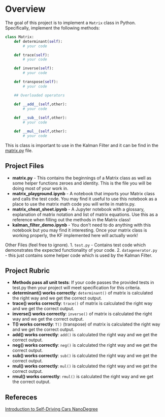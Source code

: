 # Overview

The goal of this project is to implement a `Matrix` class in Python. Specifically, implement the following methods:

```python
class Matrix:
    def determinant(self):
        # your code

    def trace(self):
        # your code

    def inverse(self):
        # your code

    def transpose(self):
        # your code

    ## Overloaded operators

    def __add__(self,other):
        # your code
    
    def __sub__(self,other):
        # your code

    def __mul__(self,other):
        # your code
```
This is class is important to use in the Kalman Filter and it can be find in the [matrix.py](./matrix.py) file.

## Project Files

- **matrix.py** - This contains the beginnings of a Matrix class as well as some helper functions zeroes and identity. This is the file you will be doing most of your work in.
- **matrix_playground.ipynb** - A notebook that imports your Matrix class and calls the test code. You may find it useful to use this notebook as a place to use the matrix math code you will write in matrix.py.
- **matrix_cheat_sheet.ipynb** - A Jupyter notebook with a glossary, explanation of matrix notation and list of matrix equations. Use this as a reference when filling out the methods in the Matrix class!
- **kalman_filter_demo.ipynb** - You don't need to do anything with this notebook but you may find it interesting. Once your matrix class is working properly, the KF implemented here will actually work!

Other Files (feel free to ignore). 1. `test.py` - Contains test code which demonstrates the expected functionality of your code. 2. `datagenerator.py` - this just contains some helper code which is used by the Kalman Filter.

## Project Rubric

- **Methods pass all unit tests**: If your code passes the provided tests in test.py then your project will meet specification for this criteria.
- **determinant() works correctly**: `determinant()` of matrix is calculated the right way and we get the correct output.
- **trace() works correctly**: `trace()` of matrix is calculated the right way and we get the correct output.
- **inverse() works correctly**: `inverse()` of matrix is calculated the right way and we get the correct output.
- **T() works correctly**: `T()` (transpose) of matrix is calculated the right way and we get the correct output.
- **add() works correctly**: `add()` is calculated the right way and we get the correct output.
- **neg() works correctly**: `neg()` is calculated the right way and we get the correct output.
- **sub() works correctly**: `sub()` is calculated the right way and we get the correct output.
- **mul() works correctly**: `mul()` is calculated the right way and we get the correct output.
- **rmul() works correctly**: `rmul()` is calculated the right way and we get the correct output.

## Refereces

[Introduction to Self-Driving Cars NanoDegree](https://learn.udacity.com/nanodegrees/nd113)